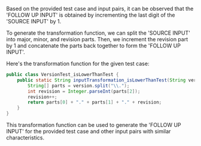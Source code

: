Based on the provided test case and input pairs, it can be observed that the 'FOLLOW UP INPUT' is obtained by incrementing the last digit of the 'SOURCE INPUT' by 1. 

To generate the transformation function, we can split the 'SOURCE INPUT' into major, minor, and revision parts. Then, we increment the revision part by 1 and concatenate the parts back together to form the 'FOLLOW UP INPUT'.

Here's the transformation function for the given test case:

```java
public class VersionTest_isLowerThanTest {
    public static String inputTransformation_isLowerThanTest(String version)  {
        String[] parts = version.split("\\.");
        int revision = Integer.parseInt(parts[2]);
        revision++;
        return parts[0] + "." + parts[1] + "." + revision;
    }
}
```

This transformation function can be used to generate the 'FOLLOW UP INPUT' for the provided test case and other input pairs with similar characteristics.